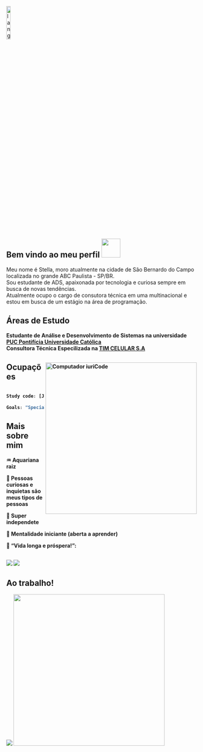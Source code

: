 <p align="left"><img width=15%" src="https://github.com/alansmathew/alansmathew/raw/master/lang.gif" alt="lang image here" /></p>

 <h2> Bem vindo ao meu perfil <img src="https://media.giphy.com/media/mGcNjsfWAjY5AEZNw6/giphy.gif" width="50"></h2>
  <p>
  
  Meu nome é Stella, moro atualmente na cidade de São Bernardo do Campo localizada no grande ABC Paulista - SP/BR.<br>
  Sou estudante de ADS, apaixonada por tecnologia e curiosa sempre em busca de novas tendências.<br> Atualmente ocupo o cargo de consutora técnica em uma multinacional e estou em busca de um estágio na área de programação.  
  
  <h2>Áreas de Estudo</h2>
  
<b>Estudante de Análise e Desenvolvimento de Sistemas na universidade <a href="https://www.pucminas.br/PucVirtual/Paginas/default.aspx"> PUC Pontifícia Universidade Católica</a></br>Consultora Técnica Especilizada na <a href="https://pt.wikipedia.org/wiki/TIM_Brasil">TIM CELULAR S.A</a>
</em></p>
<img src="https://raw.githubusercontent.com/MicaelliMedeiros/micaellimedeiros/master/image/computer-illustration.png" min-width="400px" max-width="400px" width="400px" align="right" alt="Computador iuriCode"><p> <h2>Ocupações</h2>
  
  
  
```javascript
  
Study code: [Javascript, Typescript, HTML, CSS, Ruby, Python, Java],
  
Goals: "Specialization in software engineering"
```
  
<h2>Mais sobre mim</h2>
  
  :aquarius: Aquariana raiz<p> :green_heart: Pessoas curiosas e inquietas são meus tipos de pessoas<p> :dizzy: Super independete<p> :apple: Mentalidade iniciante (**aberta a aprender**)<p> :vulcan_salute: “Vida longa e próspera!”: 
  
  ##
  
  <div> 
  <a href="https://www.instagram.com/gouveia_ste/" target="_blank"><img src="https://img.shields.io/badge/-Instagram-%23E4405F?style=for-the-badge&logo=instagram&logoColor=white" target="_blank"></a>
  <a href="https://www.linkedin.com/in/stella-gouveia-brand%C3%A3o-889a3b173" target="_blank"><img src="https://img.shields.io/badge/-LinkedIn-%230077B5?style=for-the-badge&logo=linkedin&logoColor=white" target="_blank"></a> 
 
</div>
  
  <h2>Ao trabalho!</h2>
  
<img src="https://github.com/SP-XD/SP-XD/blob/main/images/dino_rounded.gif?raw=true" href="https://github.com/SP-XD" />
<img src="https://github.com/SP-XD/SP-XD/blob/main/images/this_page_is.gif?raw=true"  width="400"/>
  
